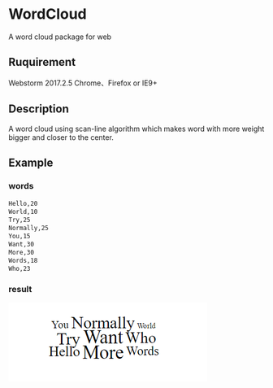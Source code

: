 # WordCloud
A word cloud package for web
## Ruquirement
Webstorm 2017.2.5
Chrome、Firefox or IE9+
## Description
A word cloud using scan-line algorithm which makes word with more weight bigger and closer to the center.
## Example
### words
    Hello,20
    World,10
    Try,25
    Normally,25
    You,15
    Want,30
    More,30
    Words,18
    Who,23
### result
![image](https://github.com/thu-vis/WordCloud/blob/master/example_result.png)
